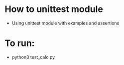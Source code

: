 # How to unittest module
- Using unittest module with examples and assertions

# To run:
- python3 test_calc.py
